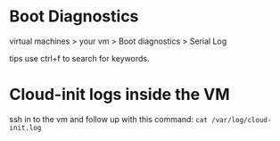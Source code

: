 # Boot Diagnostics

virtual machines > your vm > Boot diagnostics > Serial Log

tips use ctrl+f to search for keywords.

# Cloud-init logs inside the VM

ssh in to the vm and follow up with this command: `cat /var/log/cloud-init.log`

